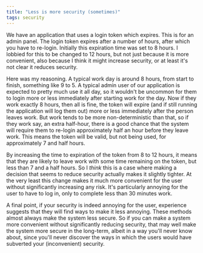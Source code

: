 ```yaml
---
title: "Less is more security (sometimes)"
tags: security
---
```


We have an application that uses a login token which expires. This is for an admin panel. The login token expires after a number of hours, after which you have to re-login. Initially this expiration time was set to 8 hours.
I lobbied for this to be changed to 12 hours, but not just because it is more convenient, also because I think it might increase security, or at least it's not clear it reduces security. 

Here was my reasoning. A typical work day is around 8 hours, from start to finish, something like 9 to 5. A typical admin user of our application is expected to pretty much use it all day, so it wouldn't be uncommon for them to login more or less immediately after starting work for the day. Now if they work exactly 8 hours, then all is fine, the token will expire (and if still running the application will log them out) more or less immediately after the person leaves work. But work tends to be more non-deterministic than that, so if they work say, an extra half-hour, there is a good chance that the system will require them to re-login approximately half an hour before they leave work. This means the token will be valid, but not being used, for approximately 7 and half hours.

By increasing the time to expiration of the token from 8 to 12 hours, it means that they are likely to leave work with some time remaining on the token, but less than 7 and a half hours. So I *think* this is a case where making a decision that seems to reduce security actually makes it slightly tighter. At the very least this change makes it much more convenient for the user without significantly increasing any risk. It's particularly annoying for the user to have to log in, only to complete less than 30 minutes work.

A final point, if your security is indeed annoying for the user, experience suggests that they will find ways to make it less annoying. These methods almost always make the system less secure. So if you can make a system more convenient without significantly reducing security, that may well make the system more secure in the long-term, albeit in a way you'll never know about, since you'll never discover the ways in which the users would have subverted your (inconvenient) security. 
